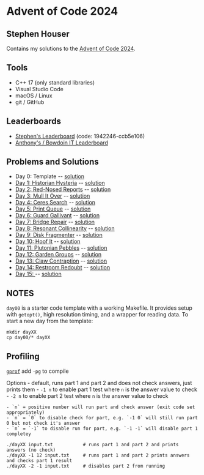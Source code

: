 # Advent of Code 2024
## Stephen Houser

Contains my solutions to the [Advent of Code 2024](https://adventofcode.com/2024).

## Tools

- C++ 17 (only standard libraries)
- Visual Studio Code
- macOS / Linux
- git / GitHub

## Leaderboards

- [Stephen's Leaderboard](https://adventofcode.com/2023/leaderboard/private/view/1942246) (code: 1942246-ccb5e106)
- [Anthony's / Bowdoin IT Leaderboard](https://adventofcode.com/2023/leaderboard/private/view/2619876)

## Problems and Solutions

- Day 0: Template -- [solution](./day00)
- [Day 1: Historian Hysteria](https://adventofcode.com/2024/day/1) -- [solution](./day01)
- [Day 2: Red-Nosed Reports](https://adventofcode.com/2024/day/2) -- [solution](./day02)
- [Day 3: Mull It Over](https://adventofcode.com/2024/day3) -- [solution](./day03)
- [Day 4: Ceres Search](https://adventofcode.com/2024/day4) -- [solution](./day04)
- [Day 5: Print Queue](https://adventofcode.com/2024/day5) -- [solution](./day05)
- [Day 6: Guard Gallivant](https://adventofcode.com/2024/day6) -- [solution](./day06)
- [Day 7: Bridge Repair](https://adventofcode.com/2024/day7) -- [solution](./day07)
- [Day 8: Resonant Collinearity](https://adventofcode.com/2024/day8) -- [solution](./day08)
- [Day 9: Disk Fragmenter](https://adventofcode.com/2024/day9) -- [solution](./day09)
- [Day 10: Hoof It](https://adventofcode.com/2024/day10) -- [solution](./day10)
- [Day 11: Plutonian Pebbles](https://adventofcode.com/2024/day11) -- [solution](./day11)
- [Day 12: Garden Groups](https://adventofcode.com/2024/day12) -- [solution](./day12)
- [Day 13: Claw Contraption](https://adventofcode.com/2024/day13) -- [solution](./day13)
- [Day 14: Restroom Redoubt](https://adventofcode.com/2024/day14) -- [solution](./day14)
- [Day 15: ](https://adventofcode.com/2024/day15) -- [solution](./day15)

## NOTES

`day00` is a starter code template with a working Makefile. It provides setup with `getopt()`,
high resolution timing, and a wrapper for reading data. To start a new day from the template:

```
mkdir dayXX
cp day00/* dayXX
``` 


## Profiling

[`gprof`](https://www.math.utah.edu/docs/info/gprof_toc.html)
add `-pg` to compile



Options
    - default, runs part 1 and part 2 and does not check answers, just prints them
    - `-1 n` to enable part 1 test where `n` is the answer value to check
    - `-2 n` to enable part 2 test where `n` is the answer value to check

    - `n` = positive number will run part and check answer (exit code set appropriately)
    - `n` = `0` to disable check for part, e.g. `-1 0` will still run part 0 but not check it's answer
    - `n` = `-1` to disable run for part, e.g. `-1 -1` will disable part 1 completey


```
./dayXX input.txt           # runs part 1 and part 2 and prints answers (no check)
./dayXX -1 12 input.txt     # runs part 1 and part 2 prints answers and checks part 1 result
./dayXX -2 -1 input.txt     # disables part 2 from running
```
